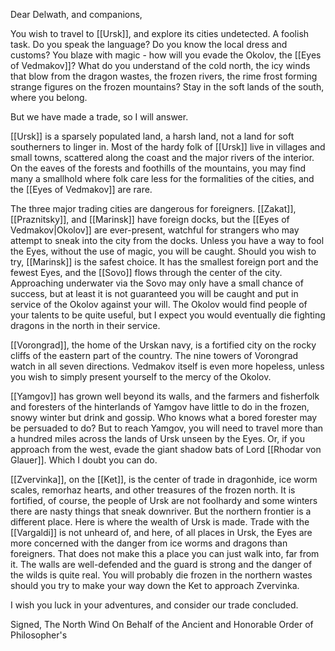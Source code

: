 Dear Delwath, and companions, 

You wish to travel to [[Ursk]], and explore its cities undetected. A foolish task. Do you speak the language? Do you know the local dress and customs? You blaze with magic - how will you evade the Okolov, the [[Eyes of Vedmakov]]? What do you understand of the cold north, the icy winds that blow from the dragon wastes, the frozen rivers, the rime frost forming strange figures on the frozen mountains? Stay in the soft lands of the south, where you belong.

But we have made a trade, so I will answer. 

[[Ursk]] is a sparsely populated land, a harsh land, not a land for soft southerners to linger in. Most of the hardy folk of [[Ursk]] live in villages and small towns, scattered along the coast and the major rivers of the interior. On the eaves of the forests and foothills of the mountains, you may find many a smallhold where folk care less for the formalities of the cities, and the [[Eyes of Vedmakov]] are rare.

The three major trading cities are dangerous for foreigners. [[Zakat]], [[Praznitsky]], and [[Marinsk]] have foreign docks, but the [[Eyes of Vedmakov|Okolov]] are ever-present, watchful for strangers who may attempt to sneak into the city from the docks. Unless you have a way to fool the Eyes, without the use of magic, you will be caught. Should you wish to try, [[Marinsk]] is the safest choice. It has the smallest foreign port and the fewest Eyes, and the [[Sovo]] flows through the center of the city. Approaching underwater via the Sovo may only have a small chance of success, but at least it is not guaranteed you will be caught and put in service of the Okolov against your will. The Okolov would find people of your talents to be quite useful, but I expect you would eventually die fighting dragons in the north in their service. 

[[Vorongrad]], the home of the Urskan navy, is a fortified city on the rocky cliffs of the eastern part of the country. The nine towers of Vorongrad watch in all seven directions. Vedmakov itself is even more hopeless, unless you wish to simply present yourself to the mercy of the Okolov. 

[[Yamgov]] has grown well beyond its walls, and the farmers and fisherfolk and foresters of the hinterlands of Yamgov have little to do in the frozen, snowy winter but drink and gossip. Who knows what a bored forester may be persuaded to do? But to reach Yamgov, you will need to travel more than a hundred miles across the lands of Ursk unseen by the Eyes. Or, if you approach from the west, evade the giant shadow bats of Lord [[Rhodar von Glauer]]. Which I doubt you can do. 

[[Zvervinka]], on the [[Ket]], is the center of trade in dragonhide, ice worm scales, remorhaz hearts, and other treasures of the frozen north. It is fortified, of course, the people of Ursk are not foolhardy and some winters there are nasty things that sneak downriver. But the northern frontier is a different place. Here is where the wealth of Ursk is made. Trade with the [[Vargaldi]] is not unheard of, and here, of all places in Ursk, the Eyes are more concerned with the danger from ice worms and dragons than foreigners. That does not make this a place you can just walk into, far from it. The walls are well-defended and the guard is strong and the danger of the wilds is quite real. You will probably die frozen in the northern wastes should you try to make your way down the Ket to approach Zvervinka. 

I wish you luck in your adventures, and consider our trade concluded. 

Signed,
The North Wind
On Behalf of the Ancient and Honorable Order of Philosopher's